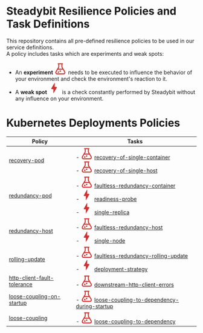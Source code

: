 # Steadybit Resilience Policies and Task Definitions

This repository contains all pre-defined resilience policies to be used in our service definitions.<br/>
A policy includes tasks which are experiments and weak spots:
- An **experiment** ![Icon Experiment](assets/icon-experiment.svg) needs to be executed to influence the behavior of your environment and check the environment's reaction to it.
- A **weak spot** ![Icon Weakspot](assets/icon-weakspot.svg) is a check constantly performed by Steadybit without any influence on your environment.

# Kubernetes Deployments Policies

| Policy                                                                                                 | Tasks                                                                                                                                                                                                                                                                                                                                                                                                                                 |
|--------------------------------------------------------------------------------------------------------|---------------------------------------------------------------------------------------------------------------------------------------------------------------------------------------------------------------------------------------------------------------------------------------------------------------------------------------------------------------------------------------------------------------------------------------|
| [recovery-pod](./kubernetes/deployments/policies/recovery-pod/README.md)                               | -  ![Icon Experiment](assets/icon-experiment.svg) [recovery-of-single-container](./kubernetes/deployments/experiments/recovery-of-single-container/README.md) <br/>-  ![Icon Experiment](assets/icon-experiment.svg) [recovery-of-single-host](./kubernetes/deployments/experiments/recovery-of-single-host/README.md)                                                                                                                |
| [redundancy-pod](./kubernetes/deployments/policies/redundancy-pod/README.md)                           | -  ![Icon Experiment](assets/icon-experiment.svg) [faultless-redundancy-container](./kubernetes/deployments/experiments/faultless-redundancy-container/README.md) <br/>- ![Icon Weakspot](assets/icon-weakspot.svg) [readiness-probe](./kubernetes/deployments/weak-spots/readiness-probe/README.md) <br/>- ![Icon Weakspot](assets/icon-weakspot.svg) [single-replica](./kubernetes/deployments/weak-spots/single-replica/README.md) |
| [redundancy-host](./kubernetes/deployments/policies/redundancy-host/README.md)                         | -  ![Icon Experiment](assets/icon-experiment.svg) [faultless-redundancy-host](./kubernetes/deployments/experiments/faultless-redundancy-host/README.md) <br/> - ![Icon Weakspot](assets/icon-weakspot.svg) [single-node](./kubernetes/deployments/weak-spots/single-node/README.md)                                                                                                                                                   |
| [rolling-update](./kubernetes/deployments/policies/rolling-update/README.md)                           | -  ![Icon Experiment](assets/icon-experiment.svg) [faultless-redundancy-rolling-update](./kubernetes/deployments/experiments/faultless-redundancy-rolling-update/README.md) <br/> - ![Icon Weakspot](assets/icon-weakspot.svg) [deployment-strategy](./kubernetes/deployments/weak-spots/deployment-strategy/README.md)                                                                                                               |
| [http-client-fault-tolerance](./kubernetes/deployments/policies/http-client-fault-tolerance/README.md) | -  ![Icon Experiment](assets/icon-experiment.svg) [downstream-http-client-errors](./kubernetes/deployments/policies/downstream-http-client-errors/README.md)                                                                                                                                                                                                                                                                          |
| [loose-coupling-on-startup](./kubernetes/deployments/policies/loose-coupling-on-startup/README.md)     | -  ![Icon Experiment](assets/icon-experiment.svg) [loose-coupling-to-dependency-during-startup](./kubernetes/deployments/experiments/loose-coupling-to-dependency-during-startup/README.md)                                                                                                                                                                                                                                           |
| [loose-coupling](./kubernetes/deployments/policies/loose-coupling/README.md)                           | -  ![Icon Experiment](assets/icon-experiment.svg) [loose-coupling-to-dependency](./kubernetes/deployments/experiments/loose-coupling-to-dependency/README.md)                                                                                                                                                                                                                                                                         |
